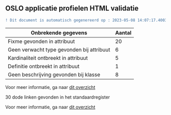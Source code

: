## OSLO applicatie profielen HTML validatie
```diff
! Dit document is automatisch gegenereerd op : 2023-05-08 14:07:17.400360
```

| Onbrekende gegevens               | Aantal  |
| ----------------------------              | --------------------------  |
| Fixme gevonden in attribuut               | 20  | 
| Geen verwacht type gevonden bij attribuut | 6  | 
| Kardinaliteit ontbreekt in attribuut      | 5  | 
| Definitie ontbreekt in attribuut          | 1  | 
| Geen beschrijving gevonden bij klasse     | 8  | 


Voor meer informatie, ga naar [dit overzicht](output/controle_applicatieprofiel.md)


30 dode linken gevonden in het standaardregister 

Voor meer informatie, ga naar [dit overzicht](output/dead_links.md)